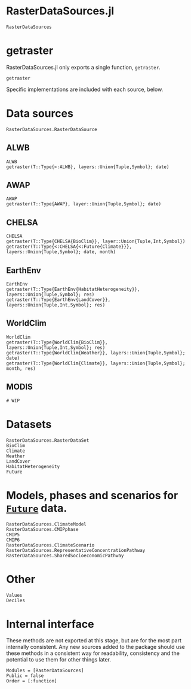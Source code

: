 # RasterDataSources.jl

```@docs
RasterDataSources
```

# getraster

RasterDataSources.jl only exports a single function, `getraster`.

```@docs
getraster
```

Specific implementations are included with each source, below.


# Data sources

```@docs
RasterDataSources.RasterDataSource
```

## ALWB

```@docs
ALWB
getraster(T::Type{<:ALWB}, layers::Union{Tuple,Symbol}; date)
```

## AWAP

```@docs
AWAP
getraster(T::Type{AWAP}, layer::Union{Tuple,Symbol}; date)
```

## CHELSA

```@docs
CHELSA
getraster(T::Type{CHELSA{BioClim}}, layer::Union{Tuple,Int,Symbol})
getraster(T::Type{<:CHELSA{<:Future{Climate}}}, layers::Union{Tuple,Symbol}; date, month)
```

## EarthEnv

```@docs
EarthEnv
getraster(T::Type{EarthEnv{HabitatHeterogeneity}}, layers::Union{Tuple,Symbol}; res)
getraster(T::Type{EarthEnv{LandCover}}, layers::Union{Tuple,Int,Symbol}; res)
```

## WorldClim

```@docs
WorldClim
getraster(T::Type{WorldClim{BioClim}}, layers::Union{Tuple,Int,Symbol}; res)
getraster(T::Type{WorldClim{Weather}}, layers::Union{Tuple,Symbol}; date)
getraster(T::Type{WorldClim{Climate}}, layers::Union{Tuple,Symbol}; month, res)
```

## MODIS

```
# WIP
```

# Datasets

```@docs
RasterDataSources.RasterDataSet
BioClim
Climate
Weather
LandCover
HabitatHeterogeneity
Future
```

# Models, phases and scenarios for [`Future`](@ref) data.

```@docs
RasterDataSources.ClimateModel
RasterDataSources.CMIPphase 
CMIP5
CMIP6
RasterDataSources.ClimateScenario 
RasterDataSources.RepresentativeConcentrationPathway
RasterDataSources.SharedSocioeconomicPathway
```

# Other

```@docs
Values
Deciles
```

# Internal interface

These methods are not exported at this stage, but are for the most part
internally consistent. Any new sources added to the package should use these
methods in a consistent way for readability, consistency and the potential to use
them for other things later.

```@autodocs
Modules = [RasterDataSources]
Public = false
Order = [:function]
```
